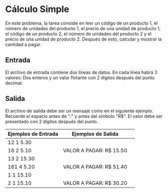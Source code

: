 # Cálculo Simple

En este problema, la tarea consiste en leer un código de un producto 1, el número de unidades del producto 1, el precio de una unidad de producto 1, el código de un producto 2, el número de unidades del producto 2 y el precio de una unidad de producto 2. Después de esto, calcular y mostrar la cantidad a pagar.

## Entrada

El archivo de entrada contiene dos líneas de datos. En cada línea habrá 3 valores: Dos enteros y un valor flotante con 2 dígitos después del punto decimal.

## Salida

El archivo de salida debe ser un mensaje como en el siguiente ejemplo. Recuerde el espacio antes de ":" y antes del símbolo "R$". El valor debe ser presentado con 2 dígitos después del punto.

Ejemplos de Entrada|Ejemplos de Salida||
|---|---|---|
12 1 5.30|
16 2 5.10|VALOR A PAGAR: R$ 15.50
13 2 15.30|
161 4 5.20|VALOR A PAGAR: R$ 51.40
1 1 15.10|
2 1 15.10|VALOR A PAGAR: R$ 30.20